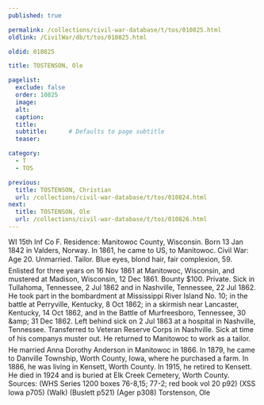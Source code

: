 ```yaml
---
published: true

permalink: /collections/civil-war-database/t/tos/010825.html
oldlink: /CivilWar/db/t/tos/010825.html

oldid: 010825

title: TOSTENSON, Ole

pagelist:
  exclude: false
  order: 10825
  image: 
  alt:
  caption:
  title:
  subtitle:      # Defaults to page subtitle
  teaser:

category: 
  - T 
  - TOS

previous:
  title: TOSTENSON, Christian
  url: /collections/civil-war-database/t/tos/010824.html  
next:
  title: TOSTENSON, Ole
  url: /collections/civil-war-database/t/tos/010826.html   
---
```

WI 15th Inf Co F. Residence: Manitowoc County, Wisconsin. Born 13 Jan 1842 in Valders, Norway. In 1861, he came to US, to Manitowoc. Civil War: Age 20. Unmarried. Tailor. Blue eyes, blond hair, fair complexion, 5&#146;9&#148;. Enlisted for three years on 16 Nov 1861 at Manitowoc, Wisconsin, and mustered at Madison, Wisconsin, 12 Dec 1861. Bounty $100. Private. Sick in Tullahoma, Tennessee, 2 Jul 1862 and in Nashville, Tennessee, 22 Jul 1862. He took part in the bombardment at Mississippi River Island No. 10; in the battle at Perryville, Kentucky, 8 Oct 1862; in a skirmish near Lancaster, Kentucky, 14 Oct 1862, and in the Battle of Murfreesboro, Tennessee, 30 &amp;amp; 31 Dec 1862. Left behind sick on 2 Jul 1863 at a hospital in Nashville, Tennessee. Transferred to Veteran Reserve Corps in Nashville. Sick at time of his company&#146;s muster out. He returned to Manitowoc to work as a tailor. He married Anna Dorothy Anderson in Manitowoc in 1866. In 1879, he came to Danville Township, Worth County, Iowa, where he purchased a farm. In 1886, he was living in Kensett, Worth County. In 1915, he retired to Kensett. He died in 1924 and is buried at Elk Creek Cemetery, Worth County. Sources: (WHS Series 1200 boxes 76-8,15; 77-2; red book vol 20 p92) (XSS Iowa p705) (Walk) (Buslett p521) (Ager p308) &#147;Torstenson, Ole&#148;